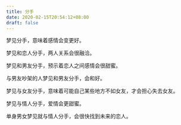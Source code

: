 ```yaml
---
title: 分手
date: 2020-02-15T20:54:12+08:00
draft: false
---
```


梦见分手，意味着感情会变更好。<br>


梦见和恋人分手，两人关系会很融洽。<br>


梦见和男友分手，预示着恋人之间感情会很甜蜜。<br>


与男友吵架的人梦见和男友分手，会和好。<br>


梦见与女友分手，意味着可能自己某些地方不如女友，才会担心失去女友。<br>


梦见与情人分手，爱情会更甜蜜。<br>


单身男女梦见就与情人分手，会很快找到未来的恋人。<br>
